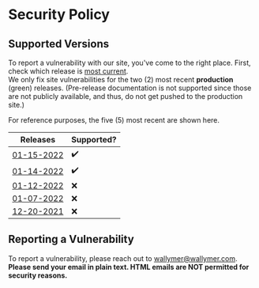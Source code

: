 # Security Policy

## Supported Versions
To report a vulnerability with our site, you've come to the right place. First, check which release is [most current](https://github.com/Wallymer/unicorndocs/releases).  
We only fix site vulnerabilities for the two (2) most recent **production** (green) releases. (Pre-release documentation is not supported since those are not publicly available, and thus, do not get pushed to the production site.)  

For reference purposes, the five (5) most recent are shown here.


| Releases | Supported?          |
| -------- | ------------------ |
| [01-15-2022](https://github.com/Wallymer/unicorndocs/tree/prod/01-15-2022) | :heavy_check_mark: |
| [01-14-2022](https://github.com/Wallymer/unicorndocs/tree/prod/01-14-2022) | :heavy_check_mark: |
| [01-12-2022](https://github.com/Wallymer/unicorndocs/tree/prod/01-12-2022) | :x: |
| [01-07-2022](https://github.com/Wallymer/unicorndocs/tree/prod/01-07-2022) | :x: |
| [12-20-2021](https://github.com/Wallymer/unicorndocs/tree/prod/12-20-2021) | :x: |

## Reporting a Vulnerability

To report a vulnerability, please reach out to [wallymer@wallymer.com](mailto:wallymer@wallymer.com). **Please send your email in plain text. HTML emails are NOT permitted for security reasons.**
